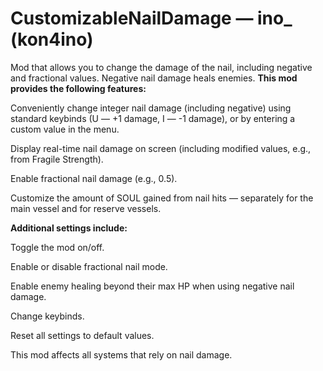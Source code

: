 # CustomizableNailDamage — ino_ (kon4ino)

Mod that allows you to change the damage of the nail, including negative and fractional values. Negative nail damage heals enemies.
**This mod provides the following features:**

Conveniently change integer nail damage (including negative) using standard keybinds (U — +1 damage, I — -1 damage), or by entering a custom value in the menu.

Display real-time nail damage on screen (including modified values, e.g., from Fragile Strength).

Enable fractional nail damage (e.g., 0.5).

Customize the amount of SOUL gained from nail hits — separately for the main vessel and for reserve vessels.


**Additional settings include:**

Toggle the mod on/off.

Enable or disable fractional nail mode.

Enable enemy healing beyond their max HP when using negative nail damage.

Change keybinds.

Reset all settings to default values.


This mod affects all systems that rely on nail damage.
